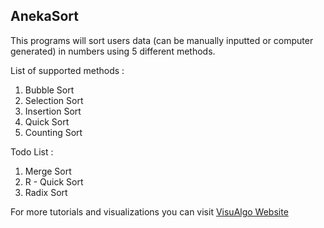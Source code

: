 **AnekaSort**
--------------

This programs will sort users data (can be manually inputted or computer generated) in numbers using 5 different methods.

List of supported methods :

 1. Bubble Sort
 2. Selection Sort
 3. Insertion Sort
 4. Quick Sort
 5. Counting Sort

Todo List :

 1. Merge Sort
 2. R - Quick Sort
 3. Radix Sort

For more tutorials and visualizations you can visit [VisuAlgo Website](http://visualgo.net/sorting)